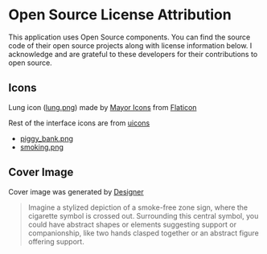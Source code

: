 # Open Source License Attribution

This application uses Open Source components. You can find the source code of their open source projects along with license information below. I acknowledge and are grateful to these developers for their contributions to open source.

## Icons

Lung icon ([lung.png](https://www.flaticon.com/free-icon/lungs_9774066)) made by [Mayor Icons](https://www.flaticon.com/authors/mayor-icons) from [Flaticon](https://www.flaticon.com/)

Rest of the interface icons are from [uicons](https://www.flaticon.com/uicons/interface-icons)
 - [piggy_bank.png](https://www.flaticon.com/free-icon-font/piggy-bank_7653627)
 - [smoking.png](https://www.flaticon.com/free-icon-font/smoking_9856593)

## Cover Image

Cover image was generated by [Designer](https://designer.microsoft.com/home)

> Imagine a stylized depiction of a smoke-free zone sign, where the cigarette symbol is crossed out. Surrounding this central symbol, you could have abstract shapes or elements suggesting support or companionship, like two hands clasped together or an abstract figure offering support.
